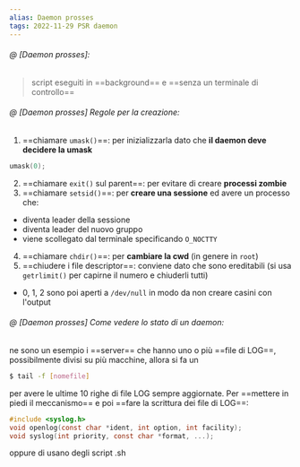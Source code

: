 ```yaml
---
alias: Daemon prosses
tags: 2022-11-29 PSR daemon
---
```


###### @ [Daemon prosses]:
> script eseguiti in ==background== e ==senza un terminale di controllo==
<!--ID: 1670236970246-->


###### @ [Daemon prosses] Regole per la creazione:
 
1. ==chiamare `umask()`==: per inizializzarla dato che **il daemon deve decidere la umask**
```c
umask(0);
```
2. ==chiamare `exit()` sul parent==: per evitare di creare **processi zombie**
3. ==chiamare `setsid()`==: per **creare una sessione** ed avere un processo che:
- diventa leader della sessione
- diventa leader del nuovo gruppo
- viene scollegato dal terminale specificando `O_NOCTTY`
4. ==chiamare `chdir()`==: per **cambiare la cwd** (in genere in `root`)
5. ==chiudere i file descriptor==: conviene dato che sono ereditabili (si usa `getrlimit()` per capirne il numero e chiuderli tutti)
- 0, 1, 2 sono poi aperti a `/dev/null` in modo da non creare casini con l'output
<!--ID: 1670236970251-->


###### @ [Daemon prosses] Come vedere lo stato di un daemon:
 ne sono un esempio i ==server== che hanno uno o più ==file di LOG==, possibilmente divisi su più macchine, allora si fa un
```bash
$ tail -f [nomefile]
```
per avere le ultime 10 righe di file LOG sempre aggiornate. Per ==mettere in piedi il meccanismo== e poi ==fare la scrittura dei file di LOG==:
```c
#include <syslog.h>  
void openlog(const char *ident, int option, int facility);
void syslog(int priority, const char *format, ...);
```
oppure di usano degli script .sh
<!--ID: 1670236970255-->
